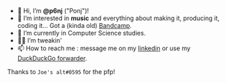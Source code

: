 - 👋 Hi, I’m **@p6nj** ("Ponj")!
- 👀 I’m interested in **music** and everything about making it, producing it, coding it... Got a (kinda old) [Bandcamp](https://breee.bandcamp.com).
- 🌱 I’m currently in Computer Science studies.
- 👨‍💼 I’m tweakin'
- 📫 How to reach me : message me on my [linkedin](https://www.linkedin.com/in/breval-ferrari/) or use my [DuckDuckGo forwarder](mailto:breee@duck.com).  

Thanks to `Joe's alt#0595` for the pfp!
